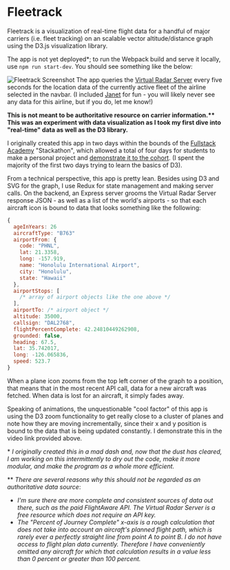 # Fleetrack

Fleetrack is a visualization of real-time flight data for a handful of major carriers (i.e. fleet tracking) on an scalable vector altitude/distance graph using the D3.js visualization library.

The app is not yet deployed\*; to run the Webpack build and serve it locally, use `npm run start-dev`. You should see something like the below:

![Fleetrack Screenshot](http://drive.google.com/uc?export=view&id=19HzDKOHH4132ADDWYBZv0Ydcx8a5qKfO)
The app queries the [Virtual Radar Server](http://www.virtualradarserver.co.uk/Documentation/Formats/AircraftList.aspx) every five seconds for the location data of the currently active fleet of the airline selected in the navbar. (I included [Janet](<https://en.wikipedia.org/wiki/Janet_(airline)>) for fun - you will likely never see any data for this airline, but if you do, let me know!)

**This is not meant to be authoritative resource on carrier information.\*\* This was an experiment with data visualization as I took my first dive into "real-time" data as well as the D3 library.**

I originally created this app in two days within the bounds of the [Fullstack Academy](https://www.fullstackacademy.com/) "Stackathon", which allowed a total of four days for students to make a personal project and [demonstrate it to the cohort](https://www.youtube.com/watch?v=6tHKfI9sdD4). (I spent the majority of the first two days trying to learn the basics of D3).

From a technical perspective, this app is pretty lean. Besides using D3 and SVG for the graph, I use Redux for state management and making server calls. On the backend, an Express server grooms the Virtual Radar Server response JSON - as well as a list of the world's airports - so that each aircraft icon is bound to data that looks something like the following:

```js
{
  ageInYears: 26
  aircraftType: "B763"
  airportFrom: {
    code: "PHNL",
    lat: 21.3358,
    long: -157.919,
    name: "Honolulu International Airport",
    city: "Honolulu",
    state: "Hawaii"
  },
  airportStops: [
    /* array of airport objects like the one above */
  ],
  airportTo: /* airport object */
  altitude: 35000,
  callsign: "DAL2768",
  flightPercentComplete: 42.24810449262908,
  grounded: false,
  heading: 67.5,
  lat: 35.742017,
  long: -126.065836,
  speed: 523.7
}
```

When a plane icon zooms from the top left corner of the graph to a position, that means that in the most recent API call, data for a new aircraft was fetched. When data is lost for an aircraft, it simply fades away.

Speaking of animations, the unquestionable "cool factor" of this app is using the D3 zoom functionality to get really close to a cluster of planes and note how they are moving incrementally, since their x and y position is bound to the data that is being updated constantly. I demonstrate this in the video link provided above.

\* _I originally created this in a mad dash and, now that the dust has cleared, I am working on this intermittently to dry out the code, make it more modular, and make the program as a whole more efficient._

\*\* _There are several reasons why this should not be regarded as an authoritative data source_:

- _I'm sure there are more complete and consistent sources of data out there, such as the paid FlightAware API. The Virtual Radar Server is a free resource which does not require an API key._
- _The "Percent of Journey Complete" x-axis is a rough calculation that does not take into account an aircraft's planned flight path, which is rarely ever a perfectly straight line from point A to point B. I do not have access to flight plan data currently. Therefore I have conveniently omitted any aircraft for which that calculation results in a value less than 0 percent or greater than 100 percent._

